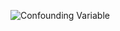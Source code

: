 ![Confounding Variable](https://upload.wikimedia.org/wikipedia/commons/thumb/b/b8/Simple_Confounding_Case.svg/1200px-Simple_Confounding_Case.svg.png)